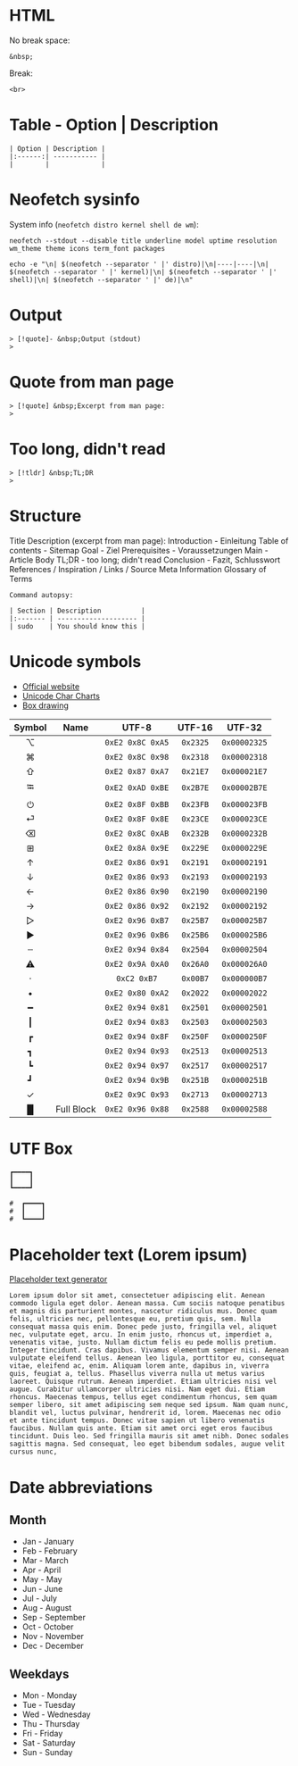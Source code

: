 # HTML
No break space:  
```shell
&nbsp;
```

Break:  
```shell
<br>
```


# Table - Option \| Description
```shell
| Option | Description |
|:------:| ----------- |
|        |             |
```

# Neofetch sysinfo

System info (`neofetch distro kernel shell de wm`):  

```shell
neofetch --stdout --disable title underline model uptime resolution wm_theme theme icons term_font packages
```

```shell
echo -e "\n| $(neofetch --separator ' |' distro)|\n|----|----|\n| $(neofetch --separator ' |' kernel)|\n| $(neofetch --separator ' |' shell)|\n| $(neofetch --separator ' |' de)|\n"
```

# Output
```text
> [!quote]- &nbsp;Output (stdout)
> 
```

# Quote from man page

```text
> [!quote] &nbsp;Excerpt from man page:
> 
```

# Too long, didn't read

```text
> [!tldr] &nbsp;TL;DR
> 
```

# Structure

Title
Description (excerpt from man page): 
Introduction - Einleitung
Table of contents - Sitemap
Goal - Ziel
Prerequisites - Voraussetzungen
Main - Article Body
TL;DR - too long; didn't read
Conclusion - Fazit, Schlusswort
References / Inspiration / Links / Source
Meta Information
Glossary of Terms

```
Command autopsy:

| Section | Description          |
|:------- | -------------------- |
| sudo    | You should know this | 
```

# Unicode symbols

- [Official website](https://home.unicode.org)
- [Unicode Char Charts](https://www.unicode.org/charts/index.html)
- [Box drawing](https://www.unicode.org/charts/PDF/U2500.pdf)

| Symbol |    Name    |      UTF-8       |  UTF-16  |    UTF-32    |
| :----: | :--------: | :--------------: | :------: | :----------: |
|   ⌥    |            | `0xE2 0x8C 0xA5` | `0x2325` | `0x00002325` |
|   ⌘    |            | `0xE2 0x8C 0x98` | `0x2318` | `0x00002318` |
|   ⇧    |            | `0xE2 0x87 0xA7` | `0x21E7` | `0x000021E7` |
|   ⭾    |            | `0xE2 0xAD 0xBE` | `0x2B7E` | `0x00002B7E` |
|   ⏻    |            | `0xE2 0x8F 0xBB` | `0x23FB` | `0x000023FB` |
|   ⏎    |            | `0xE2 0x8F 0x8E` | `0x23CE` | `0x000023CE` |
|   ⌫    |            | `0xE2 0x8C 0xAB` | `0x232B` | `0x0000232B` |
|   ⊞    |            | `0xE2 0x8A 0x9E` | `0x229E` | `0x0000229E` |
|   ↑    |            | `0xE2 0x86 0x91` | `0x2191` | `0x00002191` |
|   ↓    |            | `0xE2 0x86 0x93` | `0x2193` | `0x00002193` |
|   ←    |            | `0xE2 0x86 0x90` | `0x2190` | `0x00002190` |
|   →    |            | `0xE2 0x86 0x92` | `0x2192` | `0x00002192` |
|   ▷    |            | `0xE2 0x96 0xB7` | `0x25B7` | `0x000025B7` |
|   ▶    |            | `0xE2 0x96 0xB6` | `0x25B6` | `0x000025B6` |
|   ┄    |            | `0xE2 0x94 0x84` | `0x2504` | `0x00002504` |
|   ⚠    |            | `0xE2 0x9A 0xA0` | `0x26A0` | `0x000026A0` |
|   ·    |            |   `0xC2 0xB7`    | `0x00B7` | `0x000000B7` |
|   •    |            | `0xE2 0x80 0xA2` | `0x2022` | `0x00002022` |
|   ━    |            | `0xE2 0x94 0x81` | `0x2501` | `0x00002501` |
|   ┃    |            | `0xE2 0x94 0x83` | `0x2503` | `0x00002503` |
|   ┏    |            | `0xE2 0x94 0x8F` | `0x250F` | `0x0000250F` |
|   ┓    |            | `0xE2 0x94 0x93` | `0x2513` | `0x00002513` |
|   ┗    |            | `0xE2 0x94 0x97` | `0x2517` | `0x00002517` |
|   ┛    |            | `0xE2 0x94 0x9B` | `0x251B` | `0x0000251B` |
|   ✓    |            | `0xE2 0x9C 0x93` | `0x2713` | `0x00002713` |
|   █    | Full Block | `0xE2 0x96 0x88` | `0x2588` | `0x00002588` |

# UTF Box

```text
┏━━━━┓
┃    ┃
┗━━━━┛
```
```text
#  ┏━━━━┓
#  ┃    ┃
#  ┗━━━━┛
```
# Placeholder text (Lorem ipsum)

[Placeholder text generator](https://loremipsum.io/)

```text
Lorem ipsum dolor sit amet, consectetuer adipiscing elit. Aenean commodo ligula eget dolor. Aenean massa. Cum sociis natoque penatibus et magnis dis parturient montes, nascetur ridiculus mus. Donec quam felis, ultricies nec, pellentesque eu, pretium quis, sem. Nulla consequat massa quis enim. Donec pede justo, fringilla vel, aliquet nec, vulputate eget, arcu. In enim justo, rhoncus ut, imperdiet a, venenatis vitae, justo. Nullam dictum felis eu pede mollis pretium. Integer tincidunt. Cras dapibus. Vivamus elementum semper nisi. Aenean vulputate eleifend tellus. Aenean leo ligula, porttitor eu, consequat vitae, eleifend ac, enim. Aliquam lorem ante, dapibus in, viverra quis, feugiat a, tellus. Phasellus viverra nulla ut metus varius laoreet. Quisque rutrum. Aenean imperdiet. Etiam ultricies nisi vel augue. Curabitur ullamcorper ultricies nisi. Nam eget dui. Etiam rhoncus. Maecenas tempus, tellus eget condimentum rhoncus, sem quam semper libero, sit amet adipiscing sem neque sed ipsum. Nam quam nunc, blandit vel, luctus pulvinar, hendrerit id, lorem. Maecenas nec odio et ante tincidunt tempus. Donec vitae sapien ut libero venenatis faucibus. Nullam quis ante. Etiam sit amet orci eget eros faucibus tincidunt. Duis leo. Sed fringilla mauris sit amet nibh. Donec sodales sagittis magna. Sed consequat, leo eget bibendum sodales, augue velit cursus nunc,
```

# Date abbreviations

## Month

-   Jan - January
-   Feb - February
-   Mar - March
-   Apr - April
-   May - May
-   Jun - June
-   Jul - July
-   Aug - August
-   Sep - September
-   Oct - October
-   Nov - November
-   Dec - December

## Weekdays

-   Mon - Monday
-   Tue - Tuesday
-   Wed - Wednesday
-   Thu - Thursday
-   Fri - Friday
-   Sat - Saturday
-   Sun - Sunday